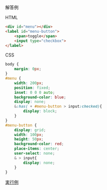 解答例

HTML
```html
<div id="menu"></div>
<label id="menu-button">
    <span>toggle</span>
    <input type="checkbox">
</label>
```

CSS
```css
body {
    margin: 0px;
}
#menu {
    width: 200px;
    position: fixed;
    inset: 0 0 0 auto;
    background-color: blue;
    display: none;
    &:has( + #menu-button > input:checked){
        display: block;
    }
}
#menu-button {
    display: grid;
    width: 100px;
    height: 50px;
    background-color: red;
    place-items: center;
    user-select: none;
    & > input{
        display: none;
    }
}
```

[実行例](https://similersub.github.io/quest/2-1menu.html)
